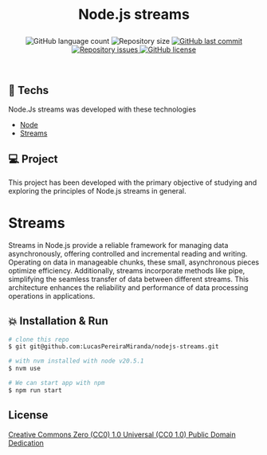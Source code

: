 <h1 align="center">
  <br/>

  Node.js streams
</h1>

<p align="center">
  <img alt="GitHub language count" src="https://img.shields.io/github/languages/count/LucasPereiraMiranda/nodejs-streams">

  <img alt="Repository size" src="https://img.shields.io/github/repo-size/LucasPereiraMiranda/nodejs-streams">
  
  <a href="https://github.com/LucasPereiraMiranda/nodejs-streams/commits/master">
    <img alt="GitHub last commit" src="https://img.shields.io/github/last-commit/LucasPereiraMiranda/nodejs-streams">
  </a>

  <a href="https://github.com/LucasPereiraMiranda/nodejs-streams/issues">
    <img alt="Repository issues" src="https://img.shields.io/github/issues/LucasPereiraMiranda/nodejs-streams">
  </a>

  <a href="https://github.com/LucasPereiraMiranda/nodejs-streams/issues">
    <img alt="GitHub license" src="https://img.shields.io/github/license/LucasPereiraMiranda/nodejs-streams">
  </a>
</p>


<br>

## 🚀 Techs

Node.Js streams was developed with these technologies

- [Node](https://nodejs.org/en)
- [Streams](https://nodejs.org/api/stream.html)

## 💻 Project

This project has been developed with the primary objective of studying and exploring the principles of Node.js streams in general.

# Streams

Streams in Node.js provide a reliable framework for managing data asynchronously, offering controlled and incremental reading and writing. Operating on data in manageable chunks, these small, asynchronous pieces optimize efficiency. Additionally, streams incorporate methods like pipe, simplifying the seamless transfer of data between different streams. This architecture enhances the reliability and performance of data processing operations in applications.

## :boom: Installation & Run

```bash
# clone this repo
$ git git@github.com:LucasPereiraMiranda/nodejs-streams.git

# with nvm installed with node v20.5.1
$ nvm use

# We can start app with npm
$ npm run start
```

## License

[Creative Commons Zero (CC0) 1.0 Universal (CC0 1.0) Public Domain Dedication](https://creativecommons.org/publicdomain/zero/1.0/deed.en)